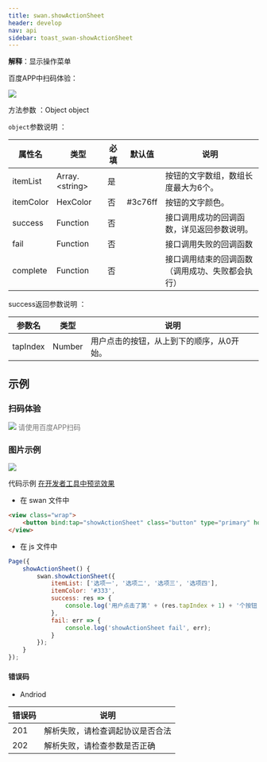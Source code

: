 ```yaml
---
title: swan.showActionSheet
header: develop
nav: api
sidebar: toast_swan-showActionSheet
---
```


 

**解释**：​显示操作菜单

 百度APP中扫码体验： 

<img src="https://b.bdstatic.com/miniapp/assets/images/doc_demo/showActionSheet.png"  class="demo-qrcode-image" />


 方法参数 ：Object object

 `object`参数说明 ：

|属性名 |类型  |必填 | 默认值 |说明|
|---- | ---- | ---- | ----|----|
|itemList |   Array.&lt;string&gt;  |  是 | |  按钮的文字数组，数组长度最大为6个。|
|itemColor |  HexColor|    否   |#3c76ff|按钮的文字颜色。|
|success| Function  |  否  | | 接口调用成功的回调函数，详见返回参数说明。|
|fail  |  Function |   否  | |  接口调用失败的回调函数|
|complete   | Function |   否 | |   接口调用结束的回调函数（调用成功、失败都会执行）|

 success返回参数说明 ：

|参数名 |类型  |说明|
|---- | ---- | ---- |
|tapIndex |   Number | 用户点击的按钮，从上到下的顺序，从0开始。|

## 示例

 
### 扫码体验

<div class='scan-code-container'>
    <img src="https://b.bdstatic.com/miniapp/assets/images/doc_demo/pages_setBackgroundColor.png" class="demo-qrcode-image" />
    <font color=#777 12px>请使用百度APP扫码</font>
</div>

###  图片示例  
<div class="m-doc-custom-examples">
    <div class="m-doc-custom-examples-correct">
        <img src="https://b.bdstatic.com/miniapp/image/showAction.gif">
    </div>
    <div class="m-doc-custom-examples-correct">
        <img src=" ">
    </div>
    <div class="m-doc-custom-examples-correct">
        <img src=" ">
    </div>     
</div>

 代码示例 
<a href="swanide://fragment/c96f91497b4edc0c93df37756919a2001574135826789" title="在开发者工具中预览效果" target="_self">在开发者工具中预览效果</a>

* 在 swan 文件中

```html
<view class="wrap">
    <button bind:tap="showActionSheet" class="button" type="primary" hover-stop-propagation="true">弹出action sheet</button> 
</view>
```

* 在 js 文件中

```js
Page({
    showActionSheet() {
        swan.showActionSheet({
            itemList: ['选项一', '选项二', '选项三', '选项四'],
            itemColor: '#333',
            success: res => {
                console.log('用户点击了第' + (res.tapIndex + 1) + '个按钮');
            },
            fail: err => {
                console.log('showActionSheet fail', err);
            }
        });
    }
});
```
#### 错误码
* Andriod

|错误码|说明|
|--|--|
|201|解析失败，请检查调起协议是否合法|
|202|解析失败，请检查参数是否正确|
